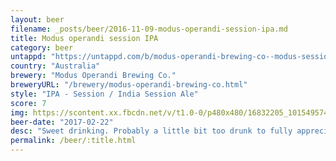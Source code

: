 ```yaml
---
layout: beer
filename: _posts/beer/2016-11-09-modus-operandi-session-ipa.md
title: Modus operandi session IPA
category: beer
untappd: "https://untappd.com/b/modus-operandi-brewing-co--modus-session-ipa/1645015"
country: "Australia"
brewery: "Modus Operandi Brewing Co."
breweryURL: "/brewery/modus-operandi-brewing-co.html"
style: "IPA - Session / India Session Ale"
score: 7
img: https://scontent.xx.fbcdn.net/v/t1.0-0/p480x480/16832205_10154957442713745_6249300064063628656_n.jpg?oh=85f33c96df68777297a2b8243a0bf53f&oe=5AAD2A15
beer-date: "2017-02-22"
desc: "Sweet drinking. Probably a little bit too drunk to fully appreciate this"
permalink: /beer/:title.html
---
```

